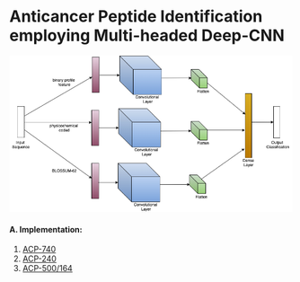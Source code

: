 # Anticancer Peptide Identification employing Multi-headed Deep-CNN

![Model-Image](https://github.com/mrzResearchArena/ACP/blob/master/CNN-model.png "Multi-headed Deep-CNN")

#### A. Implementation:
1. [ACP-740](https://github.com/mrzResearchArena/ACP/blob/master/ACP-740-bits31.ipynb)
2. [ACP-240](https://github.com/mrzResearchArena/ACP/blob/master/ACP-240-bit31.ipynb)
3. [ACP-500/164](https://github.com/mrzResearchArena/ACP/blob/master/ACP-500-164.ipynb)
